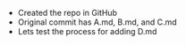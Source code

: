 * Created the repo in GitHub
* Original commit has A.md, B.md, and C.md
* Lets test the process for adding D.md